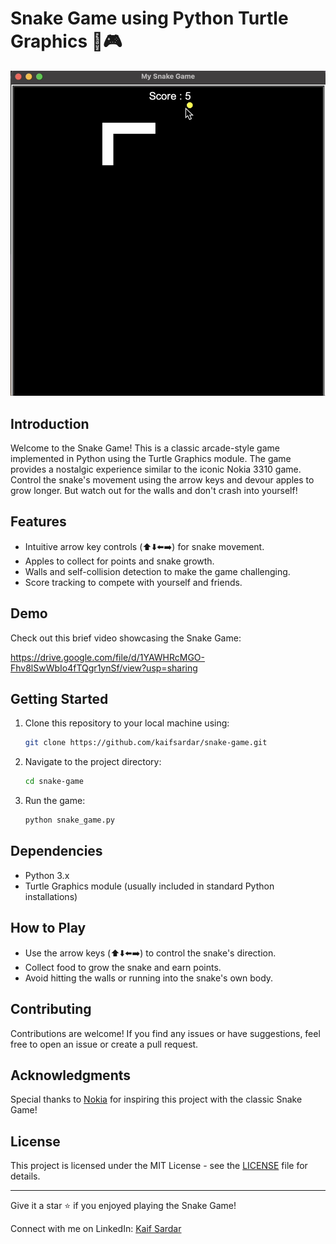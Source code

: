 # Snake Game using Python Turtle Graphics 🐍🎮

![Snake Game Screenshot](snake_game_ss.png)

## Introduction

Welcome to the Snake Game! This is a classic arcade-style game implemented in Python using the Turtle Graphics module. The game provides a nostalgic experience similar to the iconic Nokia 3310 game. Control the snake's movement using the arrow keys and devour apples to grow longer. But watch out for the walls and don't crash into yourself!

## Features

- Intuitive arrow key controls (⬆️⬇️⬅️➡️) for snake movement.
- Apples to collect for points and snake growth.
- Walls and self-collision detection to make the game challenging.
- Score tracking to compete with yourself and friends.

## Demo

Check out this brief video showcasing the Snake Game:

https://drive.google.com/file/d/1YAWHRcMGO-Fhv8lSwWbIo4fTQgr1ynSf/view?usp=sharing

## Getting Started

1. Clone this repository to your local machine using:
   ```bash
   git clone https://github.com/kaifsardar/snake-game.git
   ```

2. Navigate to the project directory:
   ```bash
   cd snake-game
   ```

3. Run the game:
   ```bash
   python snake_game.py
   ```

## Dependencies

- Python 3.x
- Turtle Graphics module (usually included in standard Python installations)

## How to Play

- Use the arrow keys (⬆️⬇️⬅️➡️) to control the snake's direction.
- Collect food to grow the snake and earn points.
- Avoid hitting the walls or running into the snake's own body.

## Contributing

Contributions are welcome! If you find any issues or have suggestions, feel free to open an issue or create a pull request.

## Acknowledgments

Special thanks to [Nokia](https://www.nokia.com/) for inspiring this project with the classic Snake Game!

## License

This project is licensed under the MIT License - see the [LICENSE](LICENSE) file for details.

---

Give it a star ⭐️ if you enjoyed playing the Snake Game!

Connect with me on LinkedIn: [Kaif Sardar](https://www.linkedin.com/in/kaifsardar/)

